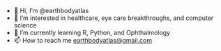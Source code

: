 - 👋 Hi, I’m @earthbodyatlas
- 👀 I’m interested in healthcare, eye care breakthroughs, and computer science
- 🌱 I’m currently learning R, Python, and Ophthalmology
- 📫 How to reach me earthbodyatlas@gmail.com

<!---
earthbodyatlas/earthbodyatlas is a ✨ special ✨ repository because its `README.md` (this file) appears on your GitHub profile.
You can click the Preview link to take a look at your changes.
--->
